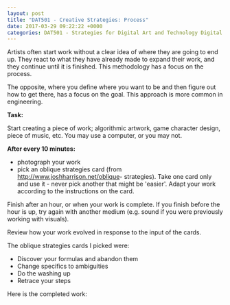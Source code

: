 ```yaml
---
layout: post
title: "DAT501 - Creative Strategies: Process"
date: 2017-03-29 09:22:22 +0000
categories: DAT501 - Strategies for Digital Art and Technology Digital Art and Technology
---
```


<!-- wp:paragraph -->
<p>Artists often start work without a clear idea of where they are going to end up. They react to what they have already made to expand their work, and they continue until it is finished. This methodology has a focus on the process.</p>
<!-- /wp:paragraph -->

<!-- wp:paragraph -->
<p>The opposite, where you define where you want to be and then figure out how to get there, has a focus on the goal. This approach is more common in engineering.</p>
<!-- /wp:paragraph -->

<!-- wp:paragraph -->
<p><strong>Task:</strong></p>
<!-- /wp:paragraph -->

<!-- wp:paragraph -->
<p>Start creating a piece of work; algorithmic artwork, game character design, piece of music, etc. You may use a computer, or you may not.</p>
<!-- /wp:paragraph -->

<!-- wp:paragraph -->
<p><strong>After every 10 minutes:</strong></p>
<!-- /wp:paragraph -->

<!-- wp:list -->
<ul><!-- wp:list-item -->
<li>photograph your work</li>
<!-- /wp:list-item -->

<!-- wp:list-item -->
<li>pick an oblique strategies card (from <a href="http://www.joshharrison.net/oblique">http://www.joshharrison.net/oblique</a>- strategies). Take one card only and use it - never pick another that might be 'easier'. Adapt your work according to the instructions on the card.</li>
<!-- /wp:list-item --></ul>
<!-- /wp:list -->

<!-- wp:paragraph -->
<p>Finish after an hour, or when your work is complete. If you finish before the hour is up, try again with another medium (e.g. sound if you were previously working with visuals).</p>
<!-- /wp:paragraph -->

<!-- wp:paragraph -->
<p>Review how your work evolved in response to the input of the cards.</p>
<!-- /wp:paragraph -->

<!-- wp:paragraph -->
<p>The oblique strategies cards I picked were:</p>
<!-- /wp:paragraph -->

<!-- wp:list -->
<ul><!-- wp:list-item -->
<li>Discover your formulas and abandon&nbsp;them</li>
<!-- /wp:list-item -->

<!-- wp:list-item -->
<li>Change specifics to&nbsp;ambiguities</li>
<!-- /wp:list-item -->

<!-- wp:list-item -->
<li>Do the washing&nbsp;up</li>
<!-- /wp:list-item -->

<!-- wp:list-item -->
<li>Retrace your&nbsp;steps</li>
<!-- /wp:list-item --></ul>
<!-- /wp:list -->

<!-- wp:paragraph -->
<p>Here is the completed work:</p>
<!-- /wp:paragraph -->

<!-- wp:gallery {"linkTo":"media"} -->
<figure class="wp-block-gallery has-nested-images columns-default is-cropped"><!-- wp:image {"id":765,"sizeSlug":"large","linkDestination":"none"} -->
<figure class="wp-block-image size-large"><img src="https://www.circleseven.co.uk/wp-content/uploads/2023/05/01img_2019_33567664512_o-1024x768.jpg" alt="" class="wp-image-765"/></figure>
<!-- /wp:image -->

<!-- wp:image {"id":769,"sizeSlug":"large","linkDestination":"none"} -->
<figure class="wp-block-image size-large"><img src="https://www.circleseven.co.uk/wp-content/uploads/2023/05/02img_2020_32881345184_o-1024x768.jpg" alt="" class="wp-image-769"/></figure>
<!-- /wp:image -->

<!-- wp:image {"id":766,"sizeSlug":"large","linkDestination":"none"} -->
<figure class="wp-block-image size-large"><img src="https://www.circleseven.co.uk/wp-content/uploads/2023/05/03img_2021_33339422920_o-1024x768.jpg" alt="" class="wp-image-766"/></figure>
<!-- /wp:image -->

<!-- wp:image {"id":767,"sizeSlug":"large","linkDestination":"none"} -->
<figure class="wp-block-image size-large"><img src="https://www.circleseven.co.uk/wp-content/uploads/2023/05/04img_2022_33567660912_o-1024x768.jpg" alt="" class="wp-image-767"/></figure>
<!-- /wp:image -->

<!-- wp:image {"id":768,"sizeSlug":"large","linkDestination":"none"} -->
<figure class="wp-block-image size-large"><img src="https://www.circleseven.co.uk/wp-content/uploads/2023/05/05img_2023_33339420170_o-1024x768.jpg" alt="" class="wp-image-768"/></figure>
<!-- /wp:image --></figure>
<!-- /wp:gallery -->